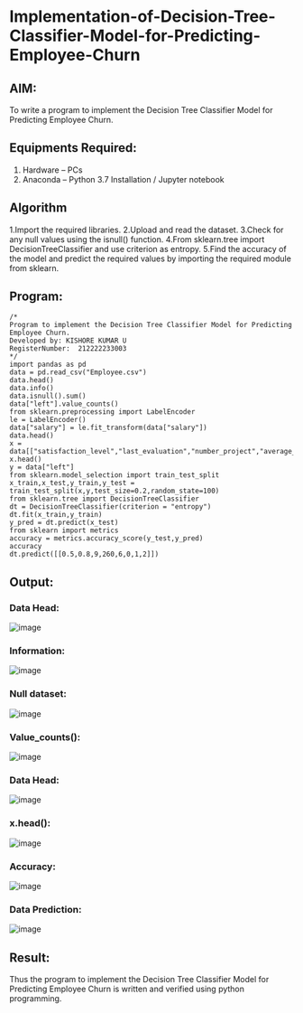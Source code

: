 # Implementation-of-Decision-Tree-Classifier-Model-for-Predicting-Employee-Churn

## AIM:
To write a program to implement the Decision Tree Classifier Model for Predicting Employee Churn.

## Equipments Required:
1. Hardware – PCs
2. Anaconda – Python 3.7 Installation / Jupyter notebook

## Algorithm
1.Import the required libraries.
2.Upload and read the dataset.
3.Check for any null values using the isnull() function.
4.From sklearn.tree import DecisionTreeClassifier and use criterion as entropy.
5.Find the accuracy of the model and predict the required values by importing the required module from sklearn. 

## Program:
```
/*
Program to implement the Decision Tree Classifier Model for Predicting Employee Churn.
Developed by: KISHORE KUMAR U
RegisterNumber:  212222233003
*/
import pandas as pd
data = pd.read_csv("Employee.csv")
data.head()
data.info()
data.isnull().sum()
data["left"].value_counts()
from sklearn.preprocessing import LabelEncoder
le = LabelEncoder()
data["salary"] = le.fit_transform(data["salary"])
data.head()
x = data[["satisfaction_level","last_evaluation","number_project","average_montly_hours","time_spend_company","Work_accident","promotion_last_5years","salary"]]
x.head()
y = data["left"]
from sklearn.model_selection import train_test_split
x_train,x_test,y_train,y_test = train_test_split(x,y,test_size=0.2,random_state=100)
from sklearn.tree import DecisionTreeClassifier
dt = DecisionTreeClassifier(criterion = "entropy")
dt.fit(x_train,y_train)
y_pred = dt.predict(x_test)
from sklearn import metrics
accuracy = metrics.accuracy_score(y_test,y_pred)
accuracy
dt.predict([[0.5,0.8,9,260,6,0,1,2]])
```

## Output:
### Data Head:
![image](https://github.com/Afsarjumail/Implementation-of-Decision-Tree-Classifier-Model-for-Predicting-Employee-Churn/assets/118343395/abfdde85-1bc2-434e-b574-d140ba49d4bf)


### Information:
![image](https://github.com/Afsarjumail/Implementation-of-Decision-Tree-Classifier-Model-for-Predicting-Employee-Churn/assets/118343395/1c9f6647-e50f-461e-8719-1785d82d234e)

### Null dataset:
![image](https://github.com/Afsarjumail/Implementation-of-Decision-Tree-Classifier-Model-for-Predicting-Employee-Churn/assets/118343395/c59b9c68-1e09-452d-8812-cd1ccdf78529)

### Value_counts():
![image](https://github.com/Afsarjumail/Implementation-of-Decision-Tree-Classifier-Model-for-Predicting-Employee-Churn/assets/118343395/7ce80162-ab63-4f1f-9976-1b7756dca2e7)


### Data Head:
![image](https://github.com/Afsarjumail/Implementation-of-Decision-Tree-Classifier-Model-for-Predicting-Employee-Churn/assets/118343395/73854566-0de6-4206-a5a4-6d09ab7d662f)


### x.head():
![image](https://github.com/Afsarjumail/Implementation-of-Decision-Tree-Classifier-Model-for-Predicting-Employee-Churn/assets/118343395/849c0a38-a1d0-4b56-b707-7ebf21688be6)


### Accuracy:
![image](https://github.com/Afsarjumail/Implementation-of-Decision-Tree-Classifier-Model-for-Predicting-Employee-Churn/assets/118343395/2d672eda-13c8-4cbd-8aad-081874152fc5)


### Data Prediction:
![image](https://github.com/Afsarjumail/Implementation-of-Decision-Tree-Classifier-Model-for-Predicting-Employee-Churn/assets/118343395/ac0d0c50-67e4-4c5d-85bd-3c0495920860)


## Result:
Thus the program to implement the  Decision Tree Classifier Model for Predicting Employee Churn is written and verified using python programming.
